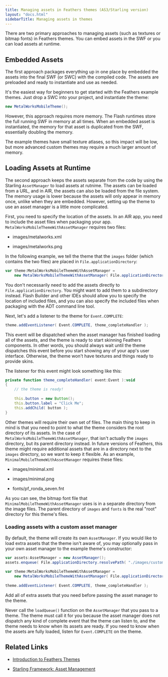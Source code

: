 ```yaml
---
title: Managing assets in Feathers themes (AS3/Starling version)
layout: "docs.html"
sidebarTitle: Managing assets in themes
---
```


There are two primary approaches to managing assets (such as textures or bitmap fonts) in Feathers themes. You can embed assets in the SWF or you can load assets at runtime.

## Embedded Assets

The first approach packages everything up in one place by embedded the assets into the final SWF (or SWC) with the compiled code. The assets are preloaded and ready to instantiate and use as needed.

It's the easiest way for beginners to get started with the Feathers example themes. Just drop a SWC into your project, and instantiate the theme:

```actionscript
new MetalWorksMobileTheme();
```

However, this approach requires more memory. The Flash runtimes store the full running SWF in memory at all times. When an embedded asset is instantiated, the memory for that asset is duplicated from the SWF, essentially doubling the memory.

The example themes have small texture atlases, so this impact will be low, but more advanced custom themes may require a much larger amount of memory.

## Loading Assets at Runtime

The second approach keeps the assets separate from the code by using the Starling `AssetManager` to load assets at rutnime. The assets can be loaded from a URL, and in AIR, the assets can also be loaded from the file system. The memory usage is lower because the assets will only appear in memory once, unlike when they are embedded. However, setting up the theme to use an asset manager is a little more complicated.

First, you need to specify the location of the assets. In an AIR app, you need to include the asset files when packaging your app. `MetalWorksMobileThemeWithAssetManager` requires two files:

- images/metalworks.xml

- images/metalworks.png

In the following example, we tell the theme that the `images` folder (which contains the two files) are placed in `File.applicationDirectory`:

```actionscript
var theme:MetalWorksMobileThemeWithAssetManager =
    new MetalWorksMobileThemeWithAssetManager( File.applicationDirectory.url );
```

You don't necessarily need to add the assets directly to `File.applicationDirectory`. You might want to add them to a subdirectory instead. Flash Builder and other IDEs should allow you to specify the location of included files, and you can also specify the included files when packaging with the ADT command line tool.

Next, let's add a listener to the theme for `Event.COMPLETE`:

```actionscript
theme.addEventListener( Event.COMPLETE, theme_completeHandler );
```

This event will be dispatched when the asset manager has finished loading all of the assets, and the theme is ready to start skinning Feathers components. In other words, you should always wait until the theme dispatches this event before you start showing any of your app's user interface. Otherwise, the theme won't have textures and things ready to provide skins.

The listener for this event might look something like this:

```actionscript
private function theme_completeHandler( event:Event ):void
{
    // the theme is ready!
 
    this.button = new Button();
    this.button.label = "Click Me";
    this.addChild( button );
}
```

Other themes will require their own set of files. The main thing to keep in mind is that you need to point to what the theme considers the root directory of its assets. In the case of `MetalWorksMobileThemeWithAssetManager`, that isn't actually the `images` directory, but its parent directory instead.
In future versions of Feathers, this theme might require additional assets that are in a directory next to the `images` directory, so we want to keep it flexible. As an example, `MinimalMobileThemeWithAssetManager` requires these files:

- images/minimal.xml

- images/minimal.png

- fonts/pf_ronda_seven.fnt

As you can see, the bitmap font file that `MinimalMobileThemeWithAssetManager` uses is in a separate directory from the image files. The parent directory of `images` and `fonts` is the real "root" directory for this theme's files.

### Loading assets with a custom asset manager

By default, the theme will create its own `AssetManager`. If you would like to load extra assets that the theme isn't aware of, you may optionally pass in your own asset manager to the example theme's constructor:

```actionscript
var assets:AssetManager = new AssetManager();
assets.enqueue( File.applicationDirectory.resolvePath( "./images/custom-asset.png" ) );
 
var theme:MetalWorksMobileThemeWithAssetManager =
    new MetalWorksMobileThemeWithAssetManager( File.applicationDirectory.url, assets );
 
theme.addEventListener( Event.COMPLETE, theme_completeHandler );
```

Add all of extra assets that you need before passing the asset manager to the theme.

Never call the `loadQueue()` function on the `AssetManager` that you pass to a theme. The theme must call it for you because the asset manager does not dispatch any kind of complete event that the theme can listen to, and the theme needs to know when its assets are ready. If you need to know when the assets are fully loaded, listen for `Event.COMPLETE` on the theme.

## Related Links

- [Introduction to Feathers Themes](./themes.md)

- [Starling Framework: Asset Management](http://wiki.starling-framework.org/manual/asset_management)
